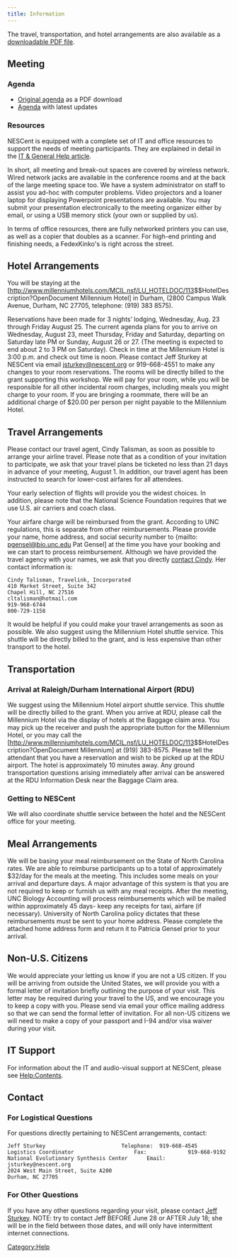 ```yaml
---
title: Information
---
```


The travel, transportation, and hotel arrangements are also available as
a [downloadable PDF file](Media:Travel_Arrangements.pdf "wikilink").

Meeting
-------

### Agenda

-   [Original agenda](Media:Agenda.pdf "wikilink") as a PDF download
-   [Agenda](Agenda "wikilink") with latest updates

### Resources

NESCent is equipped with a complete set of IT and office resources to
support the needs of meeting participants. They are explained in detail
in the [IT & General Help article](Help:Contents "wikilink").

In short, all meeting and break-out spaces are covered by wireless
network. Wired network jacks are available in the conference rooms and
at the back of the large meeting space too. We have a system
administrator on staff to assist you ad-hoc with computer problems.
Video projectors and a loaner laptop for displaying Powerpoint
presentations are available. You may submit your presentation
electronically to the meeting organizer either by email, or using a USB
memory stick (your own or supplied by us).

In terms of office resources, there are fully networked printers you can
use, as well as a copier that doubles as a scanner. For high-end
printing and finishing needs, a FedexKinko's is right across the street.

Hotel Arrangements
------------------

You will be staying at the
\[<http://www.millenniumhotels.com/MCIL.nsf/LU_HOTELDOC/113>$$HotelDescription?OpenDocument
Millennium Hotel\] in Durham, (2800 Campus Walk Avenue, Durham, NC
27705, telephone: (919) 383 8575).

Reservations have been made for 3 nights’ lodging, Wednesday, Aug. 23
through Friday August 25. The current agenda plans for you to arrive on
Wednesday, August 23, meet Thursday, Friday and Saturday, departing on
Saturday late PM or Sunday, August 26 or 27. (The meeting is expected to
end about 2 to 3 PM on Saturday). Check in time at the Millennium Hotel
is 3:00 p.m. and check out time is noon. Please contact Jeff Sturkey at
NESCent via email <jsturkey@nescent.org> or 919-668-4551 to make any
changes to your room reservations. The rooms will be directly billed to
the grant supporting this workshop. We will pay for your room, while you
will be responsible for all other incidental room charges, including
meals you might charge to your room. If you are bringing a roommate,
there will be an additional charge of $20.00 per person per night
payable to the Millennium Hotel.

Travel Arrangements
-------------------

Please contact our travel agent, Cindy Talisman, as soon as possible to
arrange your airline travel. Please note that as a condition of your
invitation to participate, we ask that your travel plans be ticketed no
less than 21 days in advance of your meeting, August 1. In addition, our
travel agent has been instructed to search for lower-cost airfares for
all attendees.

Your early selection of flights will provide you the widest choices. In
addition, please note that the National Science Foundation requires that
we use U.S. air carriers and coach class.

Your airfare charge will be reimbursed from the grant. According to UNC
regulations, this is separate from other reimbursements. Please provide
your name, home address, and social security number to {mailto:
pgensel@bio.unc.edu Pat Gensel\] at the time you have your booking and
we can start to process reimbursement. Although we have provided the
travel agency with your names, we ask that you directly [contact
Cindy](mailto:cltalisman@hotmail.com). Her contact information is:

    Cindy Talisman, Travelink, Incorporated          
    410 Market Street, Suite 342
    Chapel Hill, NC 27516
    cltalisman@hotmail.com
    919-968-6744 
    800-729-1158

It would be helpful if you could make your travel arrangements as soon
as possible. We also suggest using the Millennium Hotel shuttle service.
This shuttle will be directly billed to the grant, and is less expensive
than other transport to the hotel.

Transportation
--------------

### Arrival at Raleigh/Durham International Airport (RDU)

We suggest using the Millennium Hotel airport shuttle service. This
shuttle will be directly billed to the grant. When you arrive at RDU,
please call the Millennium Hotel via the display of hotels at the
Baggage claim area. You may pick up the receiver and push the
appropriate button for the Millennium Hotel, or you may call the
\[<http://www.millenniumhotels.com/MCIL.nsf/LU_HOTELDOC/113>$$HotelDescription?OpenDocument
Millennium\] at (919) 383-8575. Please tell the attendant that you have
a reservation and wish to be picked up at the RDU airport. The hotel is
approximately 10 minutes away. Any ground transportation questions
arising immediately after arrival can be answered at the RDU Information
Desk near the Baggage Claim area.

### Getting to NESCent

We will also coordinate shuttle service between the hotel and the
NESCent office for your meeting.

Meal Arrangements
-----------------

We will be basing your meal reimbursement on the State of North Carolina
rates. We are able to reimburse participants up to a total of
approximately $32/day for the meals at the meeting. This includes some
meals on your arrival and departure days. A major advantage of this
system is that you are not required to keep or furnish us with any meal
receipts. After the meeting, UNC Biology Accounting will process
reimbursements which will be mailed within approximately 45 days- keep
any receipts for taxi, airfare (if necessary). University of North
Carolina policy dictates that these reimbursements must be sent to your
home address. Please complete the attached home address form and return
it to Patricia Gensel prior to your arrival.

Non-U.S. Citizens
-----------------

We would appreciate your letting us know if you are not a US citizen. If
you will be arriving from outside the United States, we will provide you
with a formal letter of invitation briefly outlining the purpose of your
visit. This letter may be required during your travel to the US, and we
encourage you to keep a copy with you. Please send via email your office
mailing address so that we can send the formal letter of invitation. For
all non-US citizens we will need to make a copy of your passport and
I-94 and/or visa waiver during your visit.

IT Support
----------

For information about the IT and audio-visual support at NESCent, please
see <Help:Contents>.

Contact
-------

### For Logistical Questions

For questions directly pertaining to NESCent arrangements, contact:

    Jeff Sturkey                        Telephone:  919-668-4545
    Logistics Coordinator                   Fax:             919-668-9192
    National Evolutionary Synthesis Center      Email:         jsturkey@nescent.org
    2024 West Main Street, Suite A200
    Durham, NC 27705

### For Other Questions

If you have any other questions regarding your visit, please contact
[Jeff Sturkey](mailto:jsturkey@nescent.org). NOTE: try to contact Jeff
BEFORE June 28 or AFTER July 18; she will be in the field between those
dates, and will only have intermittent internet connections.

<Category:Help>

